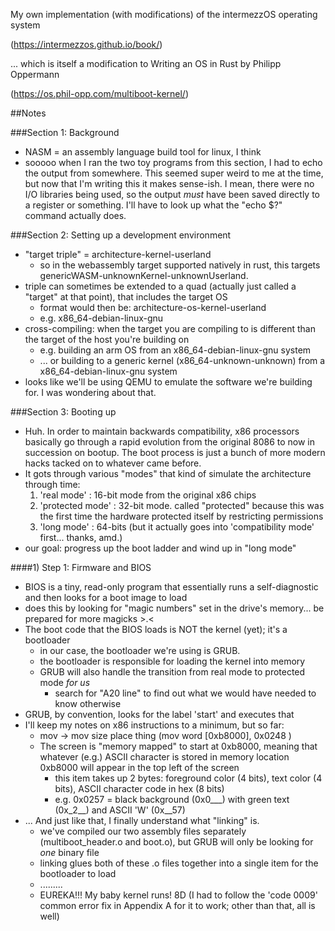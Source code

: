 My own implementation (with modifications) of the intermezzOS operating system

(https://intermezzos.github.io/book/)

... which is itself a modification to Writing an OS in Rust by Philipp Oppermann

(https://os.phil-opp.com/multiboot-kernel/)

##Notes

###Section 1: Background

- NASM = an assembly language build tool for linux, I think
- sooooo when I ran the two toy programs from this section, I had to echo the output from somewhere. This seemed super weird to me at the time, but now that I'm writing this it makes sense-ish. I mean, there were no I/O libraries being used, so the output *must* have been saved directly to a register or something. I'll have to look up what the "echo $?" command actually does.

###Section 2: Setting up a development environment

- "target triple" = architecture-kernel-userland
	- so in the webassembly target supported natively in rust, this targets genericWASM-unknownKernel-unknownUserland.
- triple can sometimes be extended to a quad (actually just called a "target" at that point), that includes the target OS
	- format would then be: architecture-os-kernel-userland
	- e.g. x86_64-debian-linux-gnu
- cross-compiling: when the target you are compiling to is different than the target of the host you're building on
	- e.g. building an arm OS from an x86_64-debian-linux-gnu system
	- ... or building to a generic kernel (x86_64-unknown-unknown) from a x86_64-debian-linux-gnu system
- looks like we'll be using QEMU to emulate the software we're building for. I was wondering about that.

###Section 3: Booting up

- Huh. In order to maintain backwards compatibility, x86 processors basically go through a rapid evolution from the original 8086 to now in succession on bootup. The boot process is just a bunch of more modern hacks tacked on to whatever came before.
- It gots through various "modes" that kind of simulate the architecture through time:
	1) 'real mode' : 16-bit mode from the original x86 chips
	2) 'protected mode' : 32-bit mode. called "protected" because this was the first time the hardware protected itself by restricting permissions
	3) 'long mode' : 64-bits (but it actually goes into 'compatibility mode' first... thanks, amd.)
- our goal: progress up the boot ladder and wind up in "long mode"

####1) Step 1: Firmware and BIOS
- BIOS is a tiny, read-only program that essentially runs a self-diagnostic and then looks for a boot image to load
- does this by looking for "magic numbers" set in the drive's memory... be prepared for more magicks >.<
- The boot code that the BIOS loads is NOT the kernel (yet); it's a bootloader
	- in our case, the bootloader we're using is GRUB.
	- the bootloader is responsible for loading the kernel into memory
	- GRUB will also handle the transition from real mode to protected mode *for us*
		- search for "A20 line" to find out what we would have needed to know otherwise
- GRUB, by convention, looks for the label 'start' and executes that
- I'll keep my notes on x86 instructions to a minimum, but so far:
	- mov -> mov size place thing (mov word [0xb8000], 0x0248 )
	- The screen is "memory mapped" to start at 0xb8000, meaning that whatever (e.g.) ASCII character is stored in memory location 0xb8000 will appear in the top left of the screen
		- this item takes up 2 bytes: foreground color (4 bits), text color (4 bits), ASCII character code in hex (8 bits)
		- e.g. 0x0257 = black background (0x0___) with green text (0x_2__) and ASCII 'W' (0x__57)
- ... And just like that, I finally understand what "linking" is.
	- we've compiled our two assembly files separately (multiboot_header.o and boot.o), but GRUB will only be looking for *one* binary file
	- linking glues both of these .o files together into a single item for the bootloader to load
	- .........
	- EUREKA!!! My baby kernel runs! 8D (I had to follow the 'code 0009' common error fix in Appendix A for it to work; other than that, all is well)